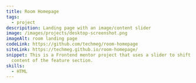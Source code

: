 ```yaml
---
title: Room Homepage
tags:
  - project
descripition: Landing page with an image/content slider
image: /images/projects/desktop-screenshot.png
imageAlt: room landing page
codeLink: https://github.com/techmeg/room-homepage
siteLink: https://techmeg.github.io/room-homepage/
snippet: This is a Frontend mentor project that uses a slider to shift image and
  content of the feature section.
skills:
  - HTML
---
```


